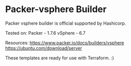 # Packer-vsphere Builder

Packer vsphere builder is official supported by Hashicorp. 

Tested on:
Packer - 1.7.6
vSphere - 6.7

Resources:
https://www.packer.io/docs/builders/vsphere
https://ubuntu.com/download/server

These templates are ready for use with Terraform. :)
